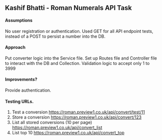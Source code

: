 ## Kashif Bhatti - Roman Numerals API Task

#### Assumptions
No user registration or authentication.
Used GET for all API endpoint tests, instead of a POST to persist a number into the DB.

#### Approach
Put converter logic into the Service file.
Set up Routes file and Controller file to interact with the DB and Collection. 
Validation logic to accept only 1 to 3999

#### Improvements?
Provide authentication.

#### Testing URLs.

1. Test a conversion
https://roman.preview1.co.uk/api/convert/test/11
2. Store a conversion
https://roman.preview1.co.uk/api/convert/123
3. List all stored conversions (10 per page)
https://roman.preview1.co.uk/api/convert_list
4. List top 10
https://roman.preview1.co.uk/api/convert_top


